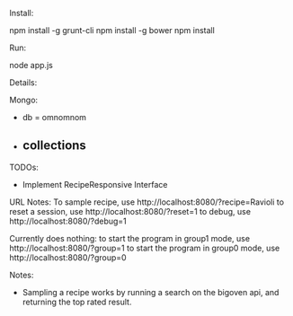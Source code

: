 Install:

npm install -g grunt-cli
npm install -g bower
npm install

Run:

node app.js

Details:

Mongo:

 - db = omnomnom
 - collections
   -
TODOs:
- Implement RecipeResponsive Interface

URL Notes:
To sample recipe, use http://localhost:8080/?recipe=Ravioli
to reset a session, use http://localhost:8080/?reset=1
to debug, use http://localhost:8080/?debug=1

Currently does nothing:
to start the program in group1 mode, use http://localhost:8080/?group=1
to start the program in group0 mode, use http://localhost:8080/?group=0


Notes:
- Sampling a recipe works by running a search on the bigoven api, and returning the top rated result.
